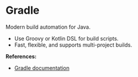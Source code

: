# Gradle

Modern build automation for Java.

- Use Groovy or Kotlin DSL for build scripts.
- Fast, flexible, and supports multi-project builds.

**References:**
- [Gradle documentation](https://gradle.org/)
